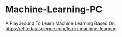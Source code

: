 # Machine-Learning-PC
A PlayGround To Learn Machine Learning Based On https://elitedatascience.com/learn-machine-learning
